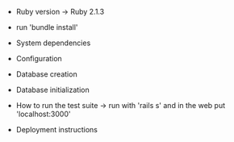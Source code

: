 - Ruby version -> Ruby 2.1.3

- run 'bundle install'

- System dependencies

- Configuration

- Database creation

- Database initialization

- How to run the test suite -> run with 'rails s' and in the web put 'localhost:3000'

- Deployment instructions